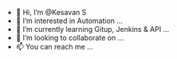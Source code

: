 - 👋 Hi, I’m @Kesavan S
- 👀 I’m interested in Automation ...
- 🌱 I’m currently learning Gitup, Jenkins & API ...
- 💞️ I’m looking to collaborate on ...
- 📫 You can reach me ...

<!---
kesavan1206/kesavan1206 is a ✨ special ✨ repository because its `README.md` (this file) appears on your GitHub profile.
You can click the Preview link to take a look at your changes.
--->

